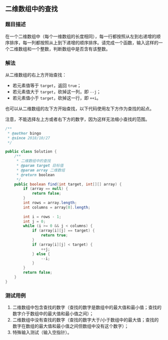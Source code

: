 ## 二维数组中的查找

### 题目描述
在一个二维数组中（每个一维数组的长度相同），每一行都按照从左到右递增的顺序排序，每一列都按照从上到下递增的顺序排序。请完成一个函数，输入这样的一个二维数组和一个整数，判断数组中是否含有该整数。


### 解法
从二维数组的右上方开始查找：
- 若元素值等于 `target`，返回 `true`；
- 若元素值大于 `target`，砍掉这一列，即 `--j`；
- 若元素值小于 `target`，砍掉这一行，即 `++i`。

也可以从二维数组的左下方开始查找，以下代码使用左下方作为查找的起点。

注意，不能选择左上方或者右下方的数字，因为这样无法缩小查找的范围。

```java
/**
 * @author bingo
 * @since 2018/10/27
 */

public class Solution {
    /**
     * 二维数组中的查找
     * @param target 目标值
     * @param array 二维数组
     * @return boolean
     */
    public boolean find(int target, int[][] array) {
        if (array == null) {
            return false;
        }
        int rows = array.length;
        int columns = array[0].length;
        
        int i = rows - 1;
        int j = 0;
        while (i >= 0 && j < columns) {
            if (array[i][j] == target) {
                return true;
            }
            if (array[i][j] < target) {
                ++j;
            } else {
                --i;
            }
        }
        return false;
    }
}
```

### 测试用例
1. 二维数组中包含查找的数字（查找的数字是数组中的最大值和最小值；查找的数字介于数组中的最大值和最小值之间）；
2. 二维数组中没有查找的数字（查找的数字大于/小于数组中的最大值；查找的数字在数组的最大值和最小值之间但数组中没有这个数字）；
3. 特殊输入测试（输入空指针）。